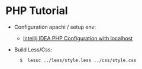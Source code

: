 # PHP Tutorial #

- Configuration apachi / setup env:
    
    + [Intellij IDEA PHP Configuration with localhost](https://www.youtube.com/watch?v=JqGQKFvLX_A)

- Build Less/Css:

        $  lessc ../less/style.less ../css/style.css